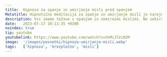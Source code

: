 ```yaml
---
title:  Hipnoza za spanje in umirjanje misli pred spanjem
Metatitle: Hipnotična meditacija za spanje in umirjanje misli je narejena tako, da se obrneš od znotraj navzven. Pozornost navzven pomaga umiriti občutek anksioznosti in tesnobe v telesu.
description: Vsi imamo težave s spanjem in nemirnimi mislimi. Ne sekiraj se, če ne moreš spati - to le povečuje stres. Hipnoza za spanje in umirjanje misli pred spanjem ti pomaga umiriti anksioznost in spodbuja sproščenost potrebno za spanje
date:   2023-07-17 10:11:35 +0300
noindex: true
tip: youtube
youtubelink: https://www.youtube.com/watch?v=YoMiJlVi02M
image:  '/images/posnetki/hipnoza-umirjanje-misli.webp'
tags:   ['hipnoza', 'brezplačno', 'misli']
---
```

